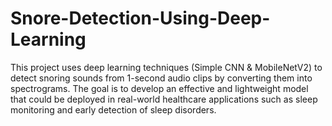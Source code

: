 # Snore-Detection-Using-Deep-Learning
This project uses deep learning techniques (Simple CNN &amp; MobileNetV2) to detect snoring sounds from 1-second audio clips by converting them into spectrograms. The goal is to develop an effective and lightweight model that could be deployed in real-world healthcare applications such as sleep monitoring and early detection of sleep disorders.
